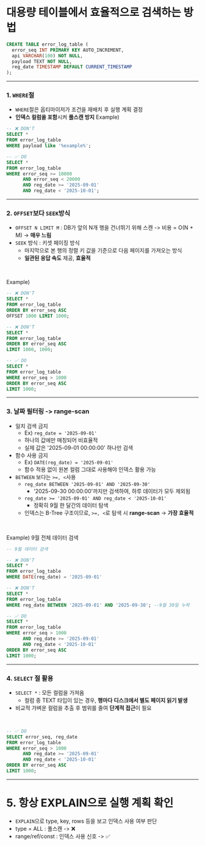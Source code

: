 # 대용량 테이블에서 효율적으로 검색하는 방법
```sql
CREATE TABLE error_log_table (
  error_seq INT PRIMARY KEY AUTO_INCREMENT,
  api VARCHAR(100) NOT NULL,
  payload TEXT NOT NULL,
  reg_date TIMESTAMP DEFAULT CURRENT_TIMESTAMP
);
```
---
### 1. `WHERE`절 
- `WHERE`절은 옵티마이저가 조건을 재배치 후 실행 계획 결정
- **인덱스 컬럼을 포함**시켜 **풀스캔 방지**
Example)
``` sql
-- ❌ DON'T
SELECT *
FROM error_log_table
WHERE payload like '%example%';

-- ✅ DO
SELECT *
FROM error_log_table
WHERE error_seq >= 10000
      AND error_seq < 20000
      AND reg_date >= '2025-09-01'
      AND reg_date < '2025-10-01';
```
---
### 2. `OFFSET`보다 `SEEK`방식
- `OFFSET N LIMIT M` : DB가 앞의 N개 행을 건너뛰기 위해 스캔 -> 비용 = O(N + M) -> **매우 느림**
- `SEEK` 방식 : 키셋 페이징 방식
  - 마지막으로 본 행의 정렬 키 값을 기준으로 다음 페이지를 가져오는 방식
  - **일관된 응답 속도** 제공, **효율적**
<br>

Example)
``` sql
-- ❌ DON'T
SELECT *
FROM error_log_table
ORDER BY error_seq ASC
OFFSET 1000 LIMIT 1000;

-- ❌ DON'T
SELECT *
FROM error_log_table
ORDER BY error_seq ASC
LIMIT 1000, 1000;

-- ✅ DO
SELECT *
FROM error_log_table
WHERE error_seq > 1000
ORDER BY error_seq ASC
LIMIT 1000;
```
---
### 3. 날짜 필터링 -> range-scan
- 일치 검색 금지
  - Ex) `reg_date = '2025-09-01'`
  - 하나의 값에만 매칭되어 비효율적
  - 실제 값은 '2025-09-01 00:00:00' 하나만 검색
- 함수 사용 금지
  - Ex) `DATE(reg_date) = '2025-09-01'`
  - 함수 적용 없이 원본 컬럼 그대로 사용해야 인덱스 활용 가능
- `BETWEEN` 보다는 `>=, <`사용
  - `reg_date BETWEEN '2025-09-01' AND '2025-09-30'`
    - '2025-09-30 00:00:00'까지만 검색하여, 하루 데이터가 모두 제외됨
  - `reg_date >= '2025-09-01' AND reg_date < '2025-10-01'`
    - 정확히 9월 한 달간의 데이터 탐색
  - 인덱스는 B-Tree 구조이므로, `>=, <`로 탐색 시 **range-scan** -> **가장 효율적**
<br>

Example) 9월 전체 데이터 검색
``` sql
-- 9월 데이터 검색

-- ❌ DON'T
SELECT *
FROM error_log_table
WHERE DATE(reg_date) = '2025-09-01'

-- ❌ DON'T
SELECT *
FROM error_log_table
WHERE reg_date BETWEEN '2025-09-01' AND '2025-09-30'; --9월 30일 누락

-- ✅ DO
SELECT *
FROM error_log_table
WHERE error_seq > 1000
      AND reg_date >= '2025-09-01'
      AND reg_date < '2025-10-01'
ORDER BY error_seq ASC
LIMIT 1000;
```
---
### 4. `SELECT` 절 활용
- `SELECT *` : 모든 컬럼을 가져옴
  - 컬럼 중 TEXT 타입이 있는 경우, **행마다 디스크에서 별도 페이지 읽기 발생**
- 비교적 가벼운 컬럼을 추출 후 범위를 줄여 **단계적 접근**이 필요
<br>

``` sql
-- ✅ DO
SELECT error_seq, reg_date
FROM error_log_table
WHERE error_seq > 1000
      AND reg_date >= '2025-09-01'
      AND reg_date < '2025-10-01'
ORDER BY error_seq ASC
LIMIT 1000;
```
---
# 5. 항상 EXPLAIN으로 실행 계획 확인
- `EXPLAIN`으로 type, key, rows 등을 보고 인덱스 사용 여부 판단
- type = ALL : 풀스캔 -> ❌
- range/ref/const : 인덱스 사용 신호 -> ✅ 
